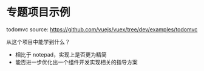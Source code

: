 # 专题项目示例

todomvc source: https://github.com/vuejs/vuex/tree/dev/examples/todomvc

从这个项目中能学到什么？

- 相比于 notepad，实现上是否更为精简
- 能否进一步优化出一个组件开发实现相关的指导方案
